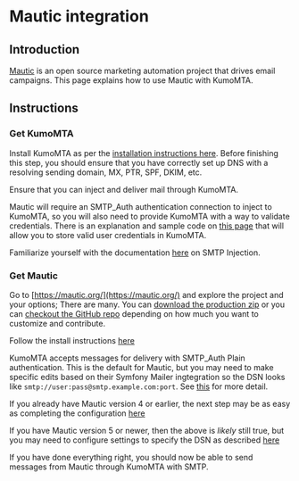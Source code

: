 # Mautic integration

## Introduction

[Mautic](https://mautic.org/) is an open source  marketing automation project that drives email campaigns. This page explains how to use Mautic with KumoMTA.

## Instructions

### Get KumoMTA

Install KumoMTA as per the [installation instructions
here](../installation/overview.md).  Before finishing this step, you should
ensure that you have correctly set up DNS with a resolving sending domain, MX,
PTR, SPF, DKIM, etc.

Ensure that you can inject and deliver mail through KumoMTA.

Mautic will require an SMTP_Auth authentication connection to inject to
KumoMTA, so you will also need to provide KumoMTA with a way to validate
credentials.  There is an explanation and sample code on [this
page](../../reference/events/smtp_server_auth_plain.md) that will allow you to
store valid user credentials in KumoMTA.

Familiarize yourself with the documentation [here](../operation/smtpinjection.md) on SMTP Injection.

### Get Mautic

Go to [https://mautic.org/](https://mautic.org/) and explore the project and
your options;  There are many. You can [download the production
zip](https://mautic.org/download/) or you can [checkout the GitHub
repo](https://github.com/mautic/mautic) depending on how much you want to
customize and contribute.

Follow the install instructions [here](https://docs.mautic.org/en/5.x/getting_started/how_to_install_mautic.html)

KumoMTA accepts messages for delivery with SMTP_Auth Plain authentication.
This is the default for Mautic, but you may need to make specific edits based
on their Symfony Mailer ingtegration so the DSN looks like
`smtp://user:pass@smtp.example.com:port`. See
[this](https://docs.mautic.org/en/5.x/configuration/settings.html#smtp-transport)
for more detail.

If you already have Mautic version 4 or earlier, the next step may be as easy
as completing the configuration
[here](https://docs.mautic.org/en/5.x/getting_started/how_to_install_mautic.html#configuring-email-settings)

If you have Mautic version 5 or newer, then the above is *likely* still true,
but you may need to configure settings to specify the DSN as described
[here](https://docs.mautic.org/en/5.x/configuration/settings.html#smtp-transport) 

If you have done everything right, you should now be able to send messages from Mautic through KumoMTA with SMTP.

